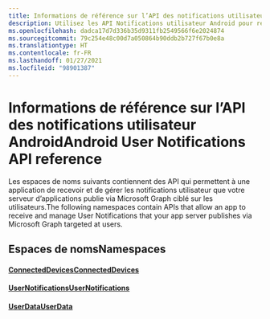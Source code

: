 ```yaml
---
title: Informations de référence sur l’API des notifications utilisateur Android
description: Utilisez les API Notifications utilisateur Android pour recevoir et gérer les notifications utilisateur publiées par votre serveur d’application via Microsoft Graph Notifications.
ms.openlocfilehash: dadca17d7d336b35d9311fb2549566f6e2024874
ms.sourcegitcommit: 79c254e48c00d7a050864b90ddb2b727f67b0e8a
ms.translationtype: HT
ms.contentlocale: fr-FR
ms.lasthandoff: 01/27/2021
ms.locfileid: "98901387"
---
```

# <a name="android-user-notifications-api-reference"></a><span data-ttu-id="63b29-103">Informations de référence sur l’API des notifications utilisateur Android</span><span class="sxs-lookup"><span data-stu-id="63b29-103">Android User Notifications API reference</span></span>

<span data-ttu-id="63b29-104">Les espaces de noms suivants contiennent des API qui permettent à une application de recevoir et de gérer les notifications utilisateur que votre serveur d’applications publie via Microsoft Graph ciblé sur les utilisateurs.</span><span class="sxs-lookup"><span data-stu-id="63b29-104">The following namespaces contain APIs that allow an app to receive and manage User Notifications that your app server publishes via Microsoft Graph targeted at users.</span></span> 

## <a name="namespaces"></a><span data-ttu-id="63b29-105">Espaces de noms</span><span class="sxs-lookup"><span data-stu-id="63b29-105">Namespaces</span></span>

#### <a name="connecteddevices"></a>[<span data-ttu-id="63b29-106">ConnectedDevices</span><span class="sxs-lookup"><span data-stu-id="63b29-106">ConnectedDevices</span></span>](/java/api/com.microsoft.connecteddevices)
#### <a name="usernotifications"></a>[<span data-ttu-id="63b29-107">UserNotifications</span><span class="sxs-lookup"><span data-stu-id="63b29-107">UserNotifications</span></span>]( https://docs.microsoft.com/java/api/com.microsoft.connecteddevices.usernotifications)
#### <a name="userdata"></a>[<span data-ttu-id="63b29-108">UserData</span><span class="sxs-lookup"><span data-stu-id="63b29-108">UserData</span></span>](/java/api/com.microsoft.connecteddevices.userdata)